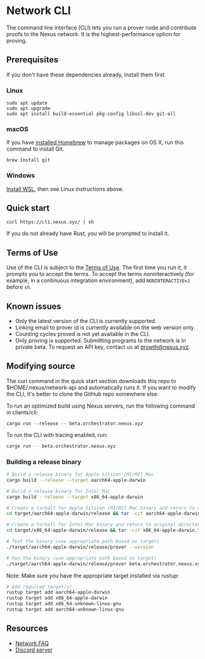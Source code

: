 # Network CLI

The command line interface (CLI) lets you run a prover node and contribute proofs to the Nexus network.
It is the highest-performance option for proving.

## Prerequisites

If you don't have these dependencies already, install them first.

### Linux

```
sudo apt update
sudo apt upgrade
sudo apt install build-essential pkg-config libssl-dev git-all
```

### macOS

If you have [installed Homebrew](https://brew.sh/) to manage packages on OS X,
run this command to install Git.

```
brew install git
```

### Windows

[Install WSL](https://learn.microsoft.com/en-us/windows/wsl/install),
then see Linux instructions above.

## Quick start

```
curl https://cli.nexus.xyz/ | sh
```

If you do not already have Rust, you will be prompted to install it.

## Terms of Use

Use of the CLI is subject to the [Terms of Use](https://nexus.xyz/terms-of-use).
The first time you run it, it prompts you to accept the terms. To accept the terms
noninteractively (for example, in a continuous integration environment),
add `NONINTERACTIVE=1` before `sh`.

## Known issues

* Only the latest version of the CLI is currently supported.
* Linking email to prover id is currently available on the web version only.
* Counting cycles proved is not yet available in the CLI.
* Only proving is supported. Submitting programs to the network is in private beta.
To request an API key, contact us at growth@nexus.xyz.

## Modifying source

The curl command in the quick start section downloads this repo to $HOME/.nexus/network-api
and automatically runs it. If you want to modify the CLI, it's better to clone the GitHub
repo somewhere else.

To run an optimized build using Nexus servers, run the following command in clients/cli:

```
cargo run --release -- beta.orchestrator.nexus.xyz
```

To run the CLI with tracing enabled, run:

```sh
cargo run -- beta.orchestrator.nexus.xyz
```

### Building a release binary

```sh
# Build a release binary for Apple Silicon (M1/M2) Mac
cargo build --release --target aarch64-apple-darwin

# Build a release binary for Intel Mac
cargo build --release --target x86_64-apple-darwin

# Create a tarball for Apple Silicon (M1/M2) Mac binary and return to original directory
cd target/aarch64-apple-darwin/release && tar -czf aarch64-apple-darwin.tar.gz ./prover && cd -

# Create a tarball for Intel Mac binary and return to original directory
cd target/x86_64-apple-darwin/release && tar -czf x86_64-apple-darwin.tar.gz ./prover && cd -

# Test the binary (use appropriate path based on target)
./target/aarch64-apple-darwin/release/prover --version 

# Run the binary (use appropriate path based on target)
./target/aarch64-apple-darwin/release/prover beta.orchestrator.nexus.xyz
```

Note: Make sure you have the appropriate target installed via rustup:
```sh
# Add required target(s)
rustup target add aarch64-apple-darwin
rustup target add x86_64-apple-darwin
rustup target add x86_64-unknown-linux-gnu
rustup target add aarch64-unknown-linux-gnu
```

## Resources

* [Network FAQ](https://nexus.xyz/network#network-faqs)
* [Discord server](https://discord.gg/nexus-xyz)
